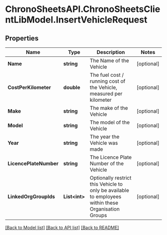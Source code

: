 
# ChronoSheetsAPI.ChronoSheetsClientLibModel.InsertVehicleRequest

## Properties

Name | Type | Description | Notes
------------ | ------------- | ------------- | -------------
**Name** | **string** | The Name of the Vehicle | [optional] 
**CostPerKilometer** | **double** | The fuel cost / running cost of the Vehicle, measured per kilometer | [optional] 
**Make** | **string** | The make of the Vehicle | [optional] 
**Model** | **string** | The model of the Vehicle | [optional] 
**Year** | **string** | The year the Vehicle was made | [optional] 
**LicencePlateNumber** | **string** | The Licence Plate Number of the Vehicle | [optional] 
**LinkedOrgGroupIds** | **List&lt;int&gt;** | Optionally restrict this Vehicle to only be available to employees within these Organisation Groups | [optional] 

[[Back to Model list]](../README.md#documentation-for-models)
[[Back to API list]](../README.md#documentation-for-api-endpoints)
[[Back to README]](../README.md)

